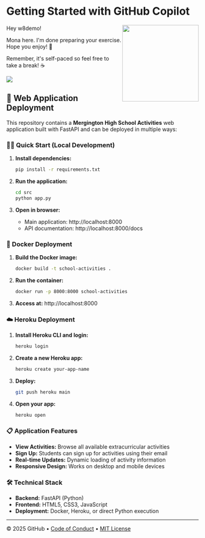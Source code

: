 # Getting Started with GitHub Copilot

<img src="https://octodex.github.com/images/Professortocat_v2.png" align="right" height="200px" />

Hey w8demo!

Mona here. I'm done preparing your exercise. Hope you enjoy! 💚

Remember, it's self-paced so feel free to take a break! ☕️

[![](https://img.shields.io/badge/Go%20to%20Exercise-%E2%86%92-1f883d?style=for-the-badge&logo=github&labelColor=197935)](https://github.com/w8demo/skills-getting-started-with-github-copilot/issues/1)

## 🚀 Web Application Deployment

This repository contains a **Mergington High School Activities** web application built with FastAPI and can be deployed in multiple ways:

### 🏃‍♂️ Quick Start (Local Development)

1. **Install dependencies:**
   ```bash
   pip install -r requirements.txt
   ```

2. **Run the application:**
   ```bash
   cd src
   python app.py
   ```

3. **Open in browser:**
   - Main application: http://localhost:8000
   - API documentation: http://localhost:8000/docs

### 🐳 Docker Deployment

1. **Build the Docker image:**
   ```bash
   docker build -t school-activities .
   ```

2. **Run the container:**
   ```bash
   docker run -p 8000:8000 school-activities
   ```

3. **Access at:** http://localhost:8000

### ☁️ Heroku Deployment

1. **Install Heroku CLI and login:**
   ```bash
   heroku login
   ```

2. **Create a new Heroku app:**
   ```bash
   heroku create your-app-name
   ```

3. **Deploy:**
   ```bash
   git push heroku main
   ```

4. **Open your app:**
   ```bash
   heroku open
   ```

### 📋 Application Features

- **View Activities:** Browse all available extracurricular activities
- **Sign Up:** Students can sign up for activities using their email
- **Real-time Updates:** Dynamic loading of activity information
- **Responsive Design:** Works on desktop and mobile devices

### 🛠️ Technical Stack

- **Backend:** FastAPI (Python)
- **Frontend:** HTML5, CSS3, JavaScript
- **Deployment:** Docker, Heroku, or direct Python execution

---

&copy; 2025 GitHub &bull; [Code of Conduct](https://www.contributor-covenant.org/version/2/1/code_of_conduct/code_of_conduct.md) &bull; [MIT License](https://gh.io/mit)


